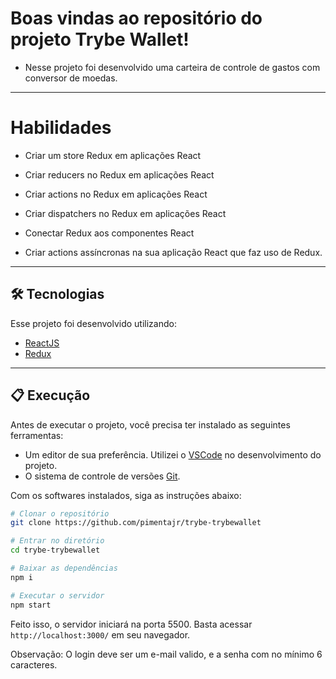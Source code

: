 # Boas vindas ao repositório do projeto Trybe Wallet!

- Nesse projeto foi desenvolvido uma carteira de controle de gastos com conversor de moedas.

---

# Habilidades

- Criar um store Redux em aplicações React

- Criar reducers no Redux em aplicações React

- Criar actions no Redux em aplicações React

- Criar dispatchers no Redux em aplicações React

- Conectar Redux aos componentes React

- Criar actions assíncronas na sua aplicação React que faz uso de Redux.

---

## 🛠 Tecnologias

Esse projeto foi desenvolvido utilizando:

* [ReactJS](https://reactjs.org/)
* [Redux](https://redux.js.org/)

---

## 📋 Execução

Antes de executar o projeto, você precisa ter instalado as seguintes ferramentas:

* Um editor de sua preferência. Utilizei o [VSCode](https://code.visualstudio.com) no desenvolvimento do projeto.
* O sistema de controle de versões [Git](https://git-scm.com).

Com os softwares instalados, siga as instruções abaixo:

```bash
# Clonar o repositório
git clone https://github.com/pimentajr/trybe-trybewallet

# Entrar no diretório
cd trybe-trybewallet

# Baixar as dependências
npm i

# Executar o servidor
npm start
```

Feito isso, o servidor iniciará na porta 5500. Basta acessar `http://localhost:3000/` em seu navegador.

Observação: O login deve ser um e-mail valido, e a senha com no mínimo 6 caracteres.
